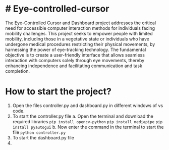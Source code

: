 # # Eye-controlled-cursor
The Eye-Controlled Cursor and Dashboard project addresses the critical need for accessible computer interaction methods for individuals facing mobility challenges. This project seeks to empower people with limited mobility, including those in a vegetative state or individuals who have undergone medical procedures restricting their physical movements, by harnessing the power of eye-tracking technology. The fundamental objective is to create a user-friendly interface that allows seamless interaction with computers solely through eye movements, thereby enhancing independence and facilitating communication and task completion.

# How to start the project?
1. Open the files controller.py and dashboard.py in different windows of vs code.
2. To start the controller.py file
   a. Open the terminal and download the required libraries
   ``` pip install opencv-python ```
   ``` pip install mediapipe ```
   ``` pip install pyautogui ```
   b. Now enter the command in the terminal to start the file
   ``` python controller.py ```
3. To start the dashboard.py file
4. 
   
